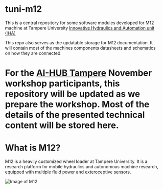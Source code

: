 # tuni-m12
This is a central repository for some software modules developed for M12 machine at Tampere University [Innovative Hydraulics and Automation unit (IHA)](https://research.tuni.fi/iha/)

This repo also serves as the updatable storage for M12 documentation. It will contain most of the machines components datasheets and schematics on how they are connected.

# For the [AI-HUB Tampere](https://research.tuni.fi/aihubtampere/) November workshop participants, this repository will be updated as we prepare the workshop. Most of the details of the presented technical content will be stored here.

# What is M12?
M12 is a heavily customized wheel loader at Tampere University. It is a research platform for mobile hydraulics and autonomous machine research, equipped with multiple fluid power and exteroceptive sensors.


![Image of M12](https://github.com/ahonena/tuni-m12/blob/master/doc/photos/IMG_20200902_133649.jpg)
